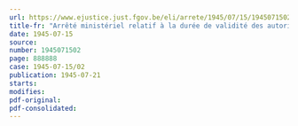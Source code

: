 ```yaml
---
url: https://www.ejustice.just.fgov.be/eli/arrete/1945/07/15/1945071502/justel
title-fr: "Arrêté ministériel relatif à la durée de validité des autorisations d'approvisionnement individuelles pour chaussures de marche"
date: 1945-07-15
source:
number: 1945071502
page: 888888
case: 1945-07-15/02
publication: 1945-07-21
starts:
modifies:
pdf-original:
pdf-consolidated:
---
```


